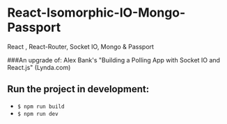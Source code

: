 # React-Isomorphic-IO-Mongo-Passport
React , React-Router, Socket IO, Mongo &amp; Passport

###An upgrade of: Alex Bank's "Building a Polling App with Socket IO and React.js" (Lynda.com)

## Run the project in development:
* `$ npm run build`
* `$ npm run dev`